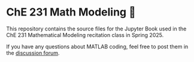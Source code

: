 # ChE 231 Math Modeling 📓

This repository contains the source files for the Jupyter Book used in the ChE 231 Mathematical Modeling recitation class in Spring 2025.

If you have any questions about MATLAB coding, feel free to post them in the [discussion forum](https://github.com/jcwang587/math-modeling/discussions).
